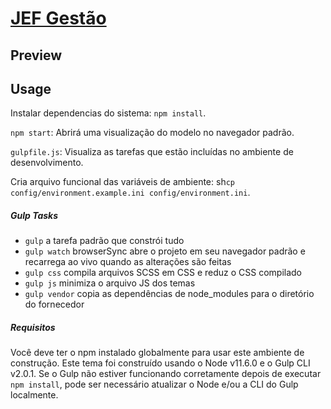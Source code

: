 # [JEF Gestão](https://github.com/JoaoPedroSH/JEF-Gestao)

## Preview


## Usage

Instalar dependencias do sistema: `npm install`.

`npm start`: Abrirá uma visualização do modelo no navegador padrão.

`gulpfile.js`: Visualiza as tarefas que estão incluídas no ambiente de desenvolvimento.

Cria arquivo funcional das variáveis de ambiente: sh``` cp config/environment.example.ini config/environment.ini ```.

##### Gulp Tasks

* `gulp` a tarefa padrão que constrói tudo
* `gulp watch` browserSync abre o projeto em seu navegador padrão e recarrega ao vivo quando as alterações são feitas
* `gulp css` compila arquivos SCSS em CSS e reduz o CSS compilado
* `gulp js` minimiza o arquivo JS dos temas
* `gulp vendor` copia as dependências de node_modules para o diretório do fornecedor

##### Requisitos
Você deve ter o npm instalado globalmente para usar este ambiente de construção. Este tema foi construído usando o Node v11.6.0 e o Gulp CLI v2.0.1. 
Se o Gulp não estiver funcionando corretamente depois de executar `npm install`, pode ser necessário atualizar o Node e/ou a CLI do Gulp localmente.